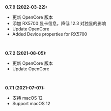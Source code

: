 **0.7.9 (2022-03-22):** 

- 更新 OpenCore 版本
- 添加 RX5700 显卡信息，降低 12.3 对独显的影响
- Update OpenCore
- Added Device properties for RX5700
</br>

**0.7.2 (2021-08-05):** 

- 更新 OpenCore 版本
- Update OpenCore
</br>

**0.7.1 (2021-07-07):** 

- 支持 macOS 12
- Support macOS 12 
</br>
